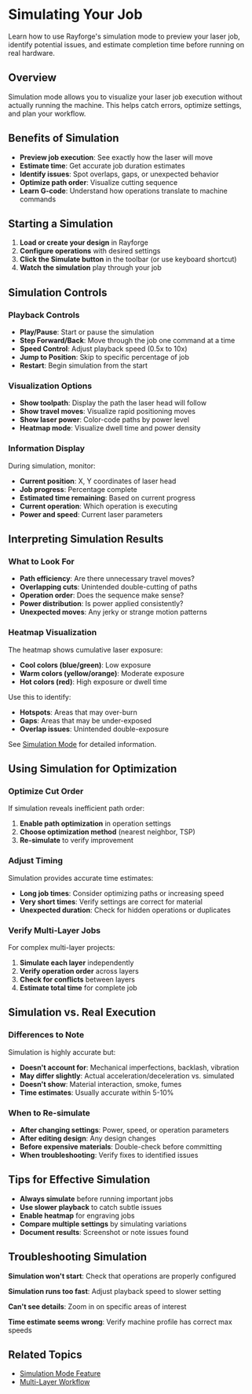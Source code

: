 # Simulating Your Job

Learn how to use Rayforge's simulation mode to preview your laser job, identify potential issues, and estimate completion time before running on real hardware.

## Overview

Simulation mode allows you to visualize your laser job execution without actually running the machine. This helps catch errors, optimize settings, and plan your workflow.

## Benefits of Simulation

- **Preview job execution**: See exactly how the laser will move
- **Estimate time**: Get accurate job duration estimates
- **Identify issues**: Spot overlaps, gaps, or unexpected behavior
- **Optimize path order**: Visualize cutting sequence
- **Learn G-code**: Understand how operations translate to machine commands

## Starting a Simulation

1. **Load or create your design** in Rayforge
2. **Configure operations** with desired settings
3. **Click the Simulate button** in the toolbar (or use keyboard shortcut)
4. **Watch the simulation** play through your job

## Simulation Controls

### Playback Controls

- **Play/Pause**: Start or pause the simulation
- **Step Forward/Back**: Move through the job one command at a time
- **Speed Control**: Adjust playback speed (0.5x to 10x)
- **Jump to Position**: Skip to specific percentage of job
- **Restart**: Begin simulation from the start

### Visualization Options

- **Show toolpath**: Display the path the laser head will follow
- **Show travel moves**: Visualize rapid positioning moves
- **Show laser power**: Color-code paths by power level
- **Heatmap mode**: Visualize dwell time and power density

### Information Display

During simulation, monitor:

- **Current position**: X, Y coordinates of laser head
- **Job progress**: Percentage complete
- **Estimated time remaining**: Based on current progress
- **Current operation**: Which operation is executing
- **Power and speed**: Current laser parameters

## Interpreting Simulation Results

### What to Look For

- **Path efficiency**: Are there unnecessary travel moves?
- **Overlapping cuts**: Unintended double-cutting of paths
- **Operation order**: Does the sequence make sense?
- **Power distribution**: Is power applied consistently?
- **Unexpected moves**: Any jerky or strange motion patterns

### Heatmap Visualization

The heatmap shows cumulative laser exposure:

- **Cool colors (blue/green)**: Low exposure
- **Warm colors (yellow/orange)**: Moderate exposure
- **Hot colors (red)**: High exposure or dwell time

Use this to identify:

- **Hotspots**: Areas that may over-burn
- **Gaps**: Areas that may be under-exposed
- **Overlap issues**: Unintended double-exposure

See [Simulation Mode](../features/simulation-mode.md) for detailed information.

## Using Simulation for Optimization

### Optimize Cut Order

If simulation reveals inefficient path order:

1. **Enable path optimization** in operation settings
2. **Choose optimization method** (nearest neighbor, TSP)
3. **Re-simulate** to verify improvement

### Adjust Timing

Simulation provides accurate time estimates:

- **Long job times**: Consider optimizing paths or increasing speed
- **Very short times**: Verify settings are correct for material
- **Unexpected duration**: Check for hidden operations or duplicates

### Verify Multi-Layer Jobs

For complex multi-layer projects:

1. **Simulate each layer** independently
2. **Verify operation order** across layers
3. **Check for conflicts** between layers
4. **Estimate total time** for complete job

## Simulation vs. Real Execution

### Differences to Note

Simulation is highly accurate but:

- **Doesn't account for**: Mechanical imperfections, backlash, vibration
- **May differ slightly**: Actual acceleration/deceleration vs. simulated
- **Doesn't show**: Material interaction, smoke, fumes
- **Time estimates**: Usually accurate within 5-10%

### When to Re-simulate

- **After changing settings**: Power, speed, or operation parameters
- **After editing design**: Any design changes
- **Before expensive materials**: Double-check before committing
- **When troubleshooting**: Verify fixes to identified issues

## Tips for Effective Simulation

- **Always simulate** before running important jobs
- **Use slower playback** to catch subtle issues
- **Enable heatmap** for engraving jobs
- **Compare multiple settings** by simulating variations
- **Document results**: Screenshot or note issues found

## Troubleshooting Simulation

**Simulation won't start**: Check that operations are properly configured

**Simulation runs too fast**: Adjust playback speed to slower setting

**Can't see details**: Zoom in on specific areas of interest

**Time estimate seems wrong**: Verify machine profile has correct max speeds

## Related Topics

- [Simulation Mode Feature](../features/simulation-mode.md)
- [Multi-Layer Workflow](../features/multi-layer.md)
